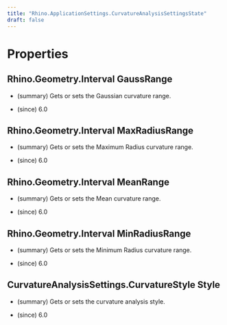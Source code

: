 ```yaml
---
title: "Rhino.ApplicationSettings.CurvatureAnalysisSettingsState"
draft: false
---
```


# Properties
## Rhino.Geometry.Interval GaussRange
- (summary) 
     Gets or sets the Gaussian curvature range.
     
- (since) 6.0
## Rhino.Geometry.Interval MaxRadiusRange
- (summary) 
     Gets or sets the Maximum Radius curvature range.
     
- (since) 6.0
## Rhino.Geometry.Interval MeanRange
- (summary) 
     Gets or sets the Mean curvature range.
     
- (since) 6.0
## Rhino.Geometry.Interval MinRadiusRange
- (summary) 
     Gets or sets the Minimum Radius curvature range.
     
- (since) 6.0
## CurvatureAnalysisSettings.CurvatureStyle Style
- (summary) 
     Gets or sets the curvature analysis style.
     
- (since) 6.0
